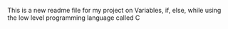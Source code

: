 This is a new readme file for my project on Variables, if, else, while using the low level programming language called 	C
